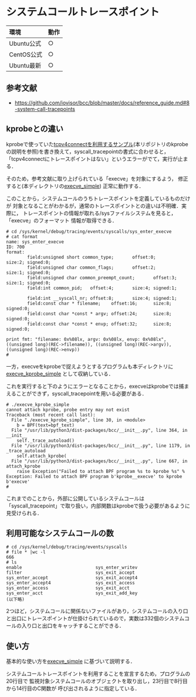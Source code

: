 # システムコールトレースポイント
|環境|動作|
|:--|:--|
|Ubuntu公式|○|
|CentOS公式|○|
|Ubuntu最新|○|


## 参考文献
- https://github.com/iovisor/bcc/blob/master/docs/reference_guide.md#8-system-call-tracepoints

## kprobeとの違い
kprobeで使っていた<a href="../kprobe/tcpv4connect_simple">tcpv4connectを利用するサンプル</a>(本リポジトリのkprobeの説明を参照)を書き換えて，syscall_tracepointの書式に合わせると，
「tcpv4connectにトレースポイントはない」というエラーがでて，実行が止まる．

そのため，参考文献に取り上げられている「execve」を対象にするよう，
修正すると(本ディレクトリの<a href="execve_simple">execve_simple</a>)
正常に動作する．

このことから，システムコールのうちトレースポイントを定義しているものだけが
対象となることがわかるが，通常のトレースポイントとの違いは不明確．実際に，
トレースポイントの情報が取れる/sysファイルシステムを見ると，「execve」のフォーマット
情報が取得できる．

```
# cd /sys/kernel/debug/tracing/events/syscalls/sys_enter_execve
# cat format
name: sys_enter_execve
ID: 700
format:
        field:unsigned short common_type;       offset:0;       size:2; signed:0;
        field:unsigned char common_flags;       offset:2;       size:1; signed:0;
        field:unsigned char common_preempt_count;       offset:3;       size:1; signed:0;
        field:int common_pid;   offset:4;       size:4; signed:1;

        field:int __syscall_nr; offset:8;       size:4; signed:1;
        field:const char * filename;    offset:16;      size:8; signed:0;
        field:const char *const * argv; offset:24;      size:8; signed:0;
        field:const char *const * envp; offset:32;      size:8; signed:0;

print fmt: "filename: 0x%08lx, argv: 0x%08lx, envp: 0x%08lx", ((unsigned long)(REC->filename)), ((unsigned long)(REC->argv)), ((unsigned long)(REC->envp))
#
```

一方，execveをkprobeで捉えようとするプログラムも本ディレクトリに
<a href="execve_kprobe_simple">execve_kprobe_simple</a>
として収納している．

これを実行すると下のようにエラーとなることから，execveはkprobeでは捕まえることができず，syscall_tracepointを用いる必要がある．
```
# ./execve_kprobe_simple
cannot attach kprobe, probe entry may not exist
Traceback (most recent call last):
  File "./execve_kprobe_simple", line 30, in <module>
    b = BPF(text=bpf_text)
  File "/usr/lib/python3/dist-packages/bcc/__init__.py", line 364, in __init__
    self._trace_autoload()
  File "/usr/lib/python3/dist-packages/bcc/__init__.py", line 1179, in _trace_autoload
    self.attach_kprobe(
  File "/usr/lib/python3/dist-packages/bcc/__init__.py", line 667, in attach_kprobe
    raise Exception("Failed to attach BPF program %s to kprobe %s" %
Exception: Failed to attach BPF program b'kprobe__execve' to kprobe b'execve'
#     
```

これまでのことから，外部に公開しているシステムコールは「syscall_tracepoint」で取り扱い，内部関数はkprobeで扱う必要があるように見受けられる．

## 利用可能なシステムコールの数
```
# cd /sys/kernel/debug/tracing/events/syscalls
# file * |wc -l
666
# ls
enable                            sys_enter_writev
filter                            sys_exit_accept
sys_enter_accept                  sys_exit_accept4
sys_enter_accept4                 sys_exit_access
sys_enter_access                  sys_exit_acct
sys_enter_acct                    sys_exit_add_key
(以下略)
```
2つほど，システムコールに関係ないファイルがあり，システムコールの入り口と出口にトレースポイントが仕掛けられているので，実数は332個のシステムコールの入り口と出口をキャッチすることができる．


## 使い方
基本的な使い方を<a href="execve_simple">execve_simple</a>
に基づいて説明する．

システムコールトレースポイントを利用することを宣言するため，プログラムの20行目で
監視対象システムコールのオブジェクトを取り出し，23行目で8行目から14行目のC関数が
呼び出されるように指定している．


